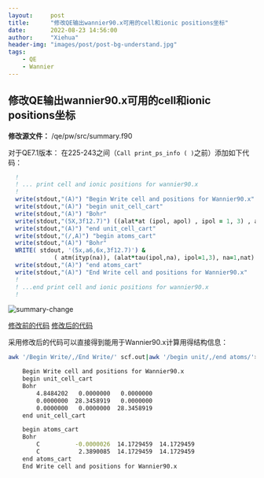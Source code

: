 ```yaml
---
layout:     post
title:      "修改QE输出wannier90.x可用的cell和ionic positions坐标"
date:       2022-08-23 14:56:00
author:     "Xiehua"
header-img: "images/post/post-bg-understand.jpg"
tags:
    - QE
    - Wannier
---
```


## 修改QE输出wannier90.x可用的cell和ionic positions坐标

**修改源文件：** /qe/pw/src/summary.f90

对于QE7.1版本：
在225-243之间（`Call print_ps_info ( )`之前）添加如下代码：

```fortran
  !
  ! ... print cell and ionic positions for wannier90.x
  !
  write(stdout,"(A)") "Begin Write cell and positions for Wannier90.x"
  write(stdout,"(A)") "begin unit_cell_cart"
  write(stdout,"(A)") "Bohr"
  write(stdout,"(5X,3f12.7)") ((alat*at (ipol, apol) , ipol = 1, 3) , apol = 1, 3)
  write(stdout,"(A)") "end unit_cell_cart"
  write(stdout,"(/,A)") "begin atoms_cart"
  write(stdout,"(A)") "Bohr"
  WRITE( stdout, '(5x,a6,6x,3f12.7)') &
             ( atm(ityp(na)), (alat*tau(ipol,na), ipol=1,3), na=1,nat)  
  write(stdout,"(A)") "end atoms_cart"
  write(stdout,"(A)") "End Write cell and positions for Wannier90.x"
  !
  ! ...end print cell and ionic positions for wannier90.x
  ! 
```

![summary-change][1]

[修改前的代码][2]
[修改后的代码][3]

采用修改后的代码可以直接得到能用于Wannier90.x计算用得结构信息：

```bash
awk '/Begin Write/,/End Write/' scf.out|awk '/begin unit/,/end atoms/'>>carbyne.win
```

```bash
    Begin Write cell and positions for Wannier90.x
    begin unit_cell_cart
    Bohr
        4.8484202   0.0000000   0.0000000
        0.0000000  28.3458919   0.0000000
        0.0000000   0.0000000  28.3458919
    end unit_cell_cart

    begin atoms_cart
    Bohr
        C          -0.0000026  14.1729459  14.1729459
        C           2.3890085  14.1729459  14.1729459
    end atoms_cart
    End Write cell and positions for Wannier90.x
```

[1]:https://xh125.github.io/images/QE-change/summary.png
[2]:https://github.com/xh125/LVCSH-new/blob/main/docs/QE_change_code/QE_change_code/v7.1/Originalcode/PW/src/summary.f90
[3]:https://github.com/xh125/LVCSH-new/blob/main/docs/QE_change_code/QE_change_code/v7.1/PW/src/summary.f90  
